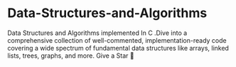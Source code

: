 # Data-Structures-and-Algorithms
Data Structures and Algorithms implemented In C .Dive into a comprehensive collection of well-commented, implementation-ready code covering a wide spectrum of fundamental data structures like arrays, linked lists, trees, graphs, and more. Give a Star 🌟

